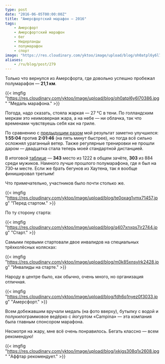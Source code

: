 ```yaml
---
type: post
date: "2016-06-05T00:00:00Z"
title: "Амерсфортский марафон — 2016"
tags:
    - Амерсфорт
    - Амерсфортский марафон
    - бег
    - Нидерланды
    - полумарафон
    - спорт
image: "https://res.cloudinary.com/yktoo/image/upload/blog/oh0atpl6y6l70386.jpg"
aliases:
    - /ru/blog/post/279
---
```


Только что вернулся из Амерсфорта, где довольно успешно пробежал полумарафон — **21,1 км**.

{{< imgfig "https://res.cloudinary.com/yktoo/image/upload/blog/oh0atpl6y6l70386.jpg" "Медаль марафона." >}}

Погода, надо сказать, стояла жаркая — 27 °C в тени. По голландским меркам это неимоверная жара, а на небе — ни облачка, так что временами чувствуешь себя как на гриле.

<!--more-->

По сравнению с [предыдущим разом](0274) мой результат заметно улучшился: **1:55:04** против **2:01:46** (на пять минут быстрее), но тогда всё сильно осложнял ураганный ветер. Также регулярные тренировки не прошли даром — двадцатка стала теперь моей стандартной дистанцией.

В итоговой [таблице](http://nl.mylaps.com/evenementen/uitslagen/2016/jun/5/amersfoort/HalfTot.html) — **343** место из 1222 в общем зачёте, **303** из 884 среди мужиков. Намного лучше прошлого полумарафона, где я был на 730-м месте. Если же брать бегунов из Хаутена, так я вообще финишировал третьим!

Что примечательно, участников было почти столько же.

{{< imgfig "https://res.cloudinary.com/yktoo/image/upload/blog/te0oxag1vmx71457.jpg" "Перед стартом." >}}

По ту сторону старта:

{{< imgfig "https://res.cloudinary.com/yktoo/image/upload/blog/q407xnxps7ir2744.jpg" "Старт." >}}

Самыми первыми стартовали двое инвалидов на специальных трёхколёсных колясках:

{{< imgfig "https://res.cloudinary.com/yktoo/image/upload/blog/m0k85xnsylrk2428.jpg" "Инвалиды на старте." >}}

Народу в центре было, как обычно, очень много, но организация отличная.

{{< imgfig "https://res.cloudinary.com/yktoo/image/upload/blog/fdh6q1nyez0f3033.jpg" "Амерсфорт." >}}

Всем добежавшим вручали медаль (на фото вверху), бутылку с водой и полукилограммовое ведёрко с йогуртом «Campina» — эта компания была главным спонсором марафона.

Несмотря на жару, мне всё очень понравилось. Бегать классно — всем рекомендую!

{{< imgfig "https://res.cloudinary.com/yktoo/image/upload/blog/jxkjgs308q1x2608.jpg" "Аффтар рекомендует." >}}
